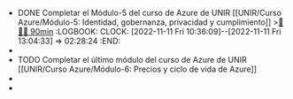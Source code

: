 - DONE Completar el Módulo-5 del curso de Azure de UNIR [[UNIR/Curso Azure/Módulo-5: Identidad, gobernanza, privacidad y cumplimiento]] >[🍅🍅🍅 90min](#agenda-pomo://?t=f-1668159364361-1800%2Cf-1668164330817-1800%2Cf-1668166243737-1800)
  :LOGBOOK:
  CLOCK: [2022-11-11 Fri 10:36:09]--[2022-11-11 Fri 13:04:33] =>  02:28:24
  :END:
-
- TODO Completar el último módulo del curso de Azure de UNIR [[UNIR/Curso Azure/Módulo-6: Precios y ciclo de vida de Azure]]
-
-
